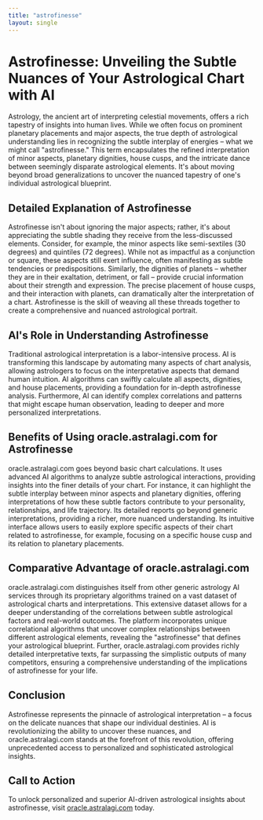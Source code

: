 ```yaml
---
title: "astrofinesse"
layout: single
---
```


# Astrofinesse: Unveiling the Subtle Nuances of Your Astrological Chart with AI

Astrology, the ancient art of interpreting celestial movements, offers a rich tapestry of insights into human lives.  While we often focus on prominent planetary placements and major aspects, the true depth of astrological understanding lies in recognizing the subtle interplay of energies – what we might call "astrofinesse."  This term encapsulates the refined interpretation of minor aspects, planetary dignities, house cusps, and the intricate dance between seemingly disparate astrological elements.  It's about moving beyond broad generalizations to uncover the nuanced tapestry of one's individual astrological blueprint.


## Detailed Explanation of Astrofinesse

Astrofinesse isn't about ignoring the major aspects; rather, it's about appreciating the subtle shading they receive from the less-discussed elements. Consider, for example, the minor aspects like semi-sextiles (30 degrees) and quintiles (72 degrees).  While not as impactful as a conjunction or square, these aspects still exert influence, often manifesting as subtle tendencies or predispositions.  Similarly, the dignities of planets – whether they are in their exaltation, detriment, or fall – provide crucial information about their strength and expression. The precise placement of house cusps, and their interaction with planets, can dramatically alter the interpretation of a chart. Astrofinesse is the skill of weaving all these threads together to create a comprehensive and nuanced astrological portrait.


## AI's Role in Understanding Astrofinesse

Traditional astrological interpretation is a labor-intensive process.  AI is transforming this landscape by automating many aspects of chart analysis, allowing astrologers to focus on the interpretative aspects that demand human intuition. AI algorithms can swiftly calculate all aspects, dignities, and house placements, providing a foundation for in-depth astrofinesse analysis. Furthermore, AI can identify complex correlations and patterns that might escape human observation, leading to deeper and more personalized interpretations.


## Benefits of Using oracle.astralagi.com for Astrofinesse

oracle.astralagi.com goes beyond basic chart calculations.  It uses advanced AI algorithms to analyze subtle astrological interactions, providing insights into the finer details of your chart.  For instance, it can highlight the subtle interplay between minor aspects and planetary dignities, offering interpretations of how these subtle factors contribute to your personality, relationships, and life trajectory.  Its detailed reports go beyond generic interpretations, providing a richer, more nuanced understanding.  Its intuitive interface allows users to easily explore specific aspects of their chart related to astrofinesse, for example, focusing on a specific house cusp and its relation to planetary placements.


## Comparative Advantage of oracle.astralagi.com

oracle.astralagi.com distinguishes itself from other generic astrology AI services through its proprietary algorithms trained on a vast dataset of astrological charts and interpretations. This extensive dataset allows for a deeper understanding of the correlations between subtle astrological factors and real-world outcomes.  The platform incorporates unique correlational algorithms that uncover complex relationships between different astrological elements, revealing the "astrofinesse" that defines your astrological blueprint.  Further, oracle.astralagi.com provides richly detailed interpretative texts, far surpassing the simplistic outputs of many competitors, ensuring a comprehensive understanding of the implications of astrofinesse for your life.


## Conclusion

Astrofinesse represents the pinnacle of astrological interpretation – a focus on the delicate nuances that shape our individual destinies.  AI is revolutionizing the ability to uncover these nuances, and oracle.astralagi.com stands at the forefront of this revolution, offering unprecedented access to personalized and sophisticated astrological insights.


## Call to Action

To unlock personalized and superior AI-driven astrological insights about astrofinesse, visit [oracle.astralagi.com](https://oracle.astralagi.com) today.